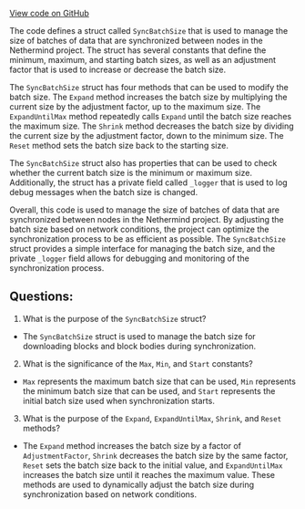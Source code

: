 [View code on GitHub](https://github.com/NethermindEth/nethermind/src/Nethermind/Nethermind.Synchronization/Blocks/SyncBatchSize.cs)

The code defines a struct called `SyncBatchSize` that is used to manage the size of batches of data that are synchronized between nodes in the Nethermind project. The struct has several constants that define the minimum, maximum, and starting batch sizes, as well as an adjustment factor that is used to increase or decrease the batch size.

The `SyncBatchSize` struct has four methods that can be used to modify the batch size. The `Expand` method increases the batch size by multiplying the current size by the adjustment factor, up to the maximum size. The `ExpandUntilMax` method repeatedly calls `Expand` until the batch size reaches the maximum size. The `Shrink` method decreases the batch size by dividing the current size by the adjustment factor, down to the minimum size. The `Reset` method sets the batch size back to the starting size.

The `SyncBatchSize` struct also has properties that can be used to check whether the current batch size is the minimum or maximum size. Additionally, the struct has a private field called `_logger` that is used to log debug messages when the batch size is changed.

Overall, this code is used to manage the size of batches of data that are synchronized between nodes in the Nethermind project. By adjusting the batch size based on network conditions, the project can optimize the synchronization process to be as efficient as possible. The `SyncBatchSize` struct provides a simple interface for managing the batch size, and the private `_logger` field allows for debugging and monitoring of the synchronization process.
## Questions: 
 1. What is the purpose of the `SyncBatchSize` struct?
- The `SyncBatchSize` struct is used to manage the batch size for downloading blocks and block bodies during synchronization.

2. What is the significance of the `Max`, `Min`, and `Start` constants?
- `Max` represents the maximum batch size that can be used, `Min` represents the minimum batch size that can be used, and `Start` represents the initial batch size used when synchronization starts.

3. What is the purpose of the `Expand`, `ExpandUntilMax`, `Shrink`, and `Reset` methods?
- The `Expand` method increases the batch size by a factor of `AdjustmentFactor`, `Shrink` decreases the batch size by the same factor, `Reset` sets the batch size back to the initial value, and `ExpandUntilMax` increases the batch size until it reaches the maximum value. These methods are used to dynamically adjust the batch size during synchronization based on network conditions.